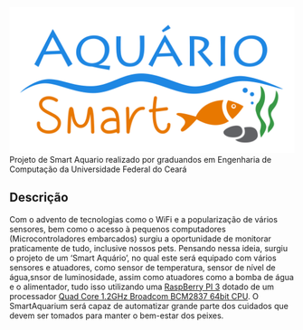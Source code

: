 <img src= "/Design/Logo/Logo.png"
width="700" heigth="700"><br>
Projeto de Smart Aquario realizado por graduandos em Engenharia de Computação da Universidade Federal do Ceará

## Descrição

Com o advento de tecnologias como o WiFi e a popularização de vários sensores, bem como
o acesso à pequenos computadores (Microcontroladores embarcados) surgiu a
oportunidade de monitorar praticamente de tudo, inclusive nossos pets. Pensando nessa
ideia, surgiu o projeto de um ‘Smart Aquário’, no qual este será equipado
com vários sensores e atuadores, como sensor de temperatura, sensor de nível de água,snsor de luminosidade,  assim como atuadores como a bomba de água e o alimentador, tudo isso utilizando uma [RaspBerry PI 3](https://www.raspberrypi.org/products/raspberry-pi-3-model-b/) dotado de um processador [Quad Core 1.2GHz Broadcom BCM2837 64bit CPU](https://www.raspberrypi.org/documentation/hardware/raspberrypi/bcm2837/README.md). O SmartAquarium será capaz de automatizar grande parte dos cuidados que devem ser tomados para manter o bem-estar dos peixes.
